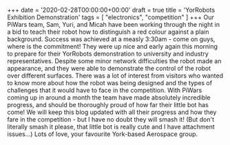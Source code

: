 +++
date = '2020-02-28T00:00:00+00:00'
draft = true
title = 'YorRobots Exhibition Demonstration'
tags = [
    "electronics",
    "competition"
]
+++
Our PiWars team, Sam, Yuri, and Micah have been working through the night in a bid to teach their robot how to distinguish a red colour against a plain background. Success was achieved at a measly 3:30am - come on guys, where is the commitment! They were up nice and early again this morning to prepare for their YorRobots demonstration to university and industry representatives. Despite some minor network difficulties the robot made an appearance, and they were able to demonstrate the control of the robot over different surfaces. There was a lot of interest from visitors who wanted to know more about how the robot was being designed and the types of challenges that it would have to face in the competition. With PiWars coming up in around a month the team have made absolutely incredible progress, and should be thoroughly proud of how far their little bot has come! We will keep this blog updated with all their progress and how they fare in the competition - but I have no doubt they will smash it! (But don't literally smash it please, that little bot is really cute and I have attachment issues...) Lots of love, your favourite York-based Aerospace group.